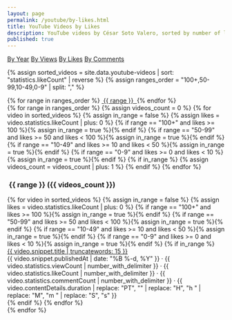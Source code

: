 ```yaml
---
layout: page
permalink: /youtube/by-likes.html
title: YouTube Videos by Likes
description: YouTube videos by César Soto Valero, sorted by number of likes.
published: true
---
```


<!-- Buttons for ordering YouTube videos -->
<div class="list-filters">
    <a href="/youtube/by-year.html" class="list-filter">By Year</a>
    <a href="/youtube/by-views.html" class="list-filter">By Views</a>
    <a href="/youtube/by-likes.html" class="list-filter">By Likes</a>
    <a href="/youtube/by-comments.html" class="list-filter">By Comments</a>
</div>

{% assign sorted_videos = site.data.youtube-videos | sort: "statistics.likeCount" | reverse %}
{% assign ranges_order = "100+,50-99,10-49,0-9" | split: "," %}

<!-- Likes cloud -->
<div class="tag-list">
  {% for range in ranges_order %}
     <a href="#{{ range }}" class="btn btn-primary tag-btn">
        <i class="fa-solid fa-thumbs-up" aria-hidden="true"></i>&nbsp;{{ range }}&nbsp;
     </a>
  {% endfor %}
</div>

<div id="full-tags-list">
  {% for range in ranges_order %}
     {% assign videos_count = 0 %}
     {% for video in sorted_videos %}
        {% assign in_range = false %}
        {% assign likes = video.statistics.likeCount | plus: 0 %}
        {% if range == "100+" and likes >= 100 %}{% assign in_range = true %}{% endif %}
        {% if range == "50-99" and likes >= 50 and likes < 100 %}{% assign in_range = true %}{% endif %}
        {% if range == "10-49" and likes >= 10 and likes < 50 %}{% assign in_range = true %}{% endif %}
        {% if range == "0-9" and likes >= 0 and likes < 10 %}{% assign in_range = true %}{% endif %}
        {% if in_range %}
          {% assign videos_count = videos_count | plus: 1 %}
        {% endif %}
     {% endfor %}
     <h3 id="{{ range }}" class="linked-section">
        <i class="fa-solid fa-thumbs-up" aria-hidden="true"></i>&nbsp;{{ range }}&nbsp;({{ videos_count }})
     </h3>
     <div class="video-list">
        {% for video in sorted_videos %}
          {% assign in_range = false %}
          {% assign likes = video.statistics.likeCount | plus: 0 %}
          {% if range == "100+" and likes >= 100 %}{% assign in_range = true %}{% endif %}
          {% if range == "50-99" and likes >= 50 and likes < 100 %}{% assign in_range = true %}{% endif %}
          {% if range == "10-49" and likes >= 10 and likes < 50 %}{% assign in_range = true %}{% endif %}
          {% if range == "0-9" and likes >= 0 and likes < 10 %}{% assign in_range = true %}{% endif %}
          {% if in_range %}
             <div class="tag-entry">
                <a href="https://www.youtube.com/watch?v={{ video.id }}" target="_blank">{{ video.snippet.title | truncatewords: 15 }}</a>
                <div class="entry-date">
                  <time datetime="{{ video.snippet.publishedAt }}">{{ video.snippet.publishedAt | date: "%B %-d, %Y" }}</time>
                  <span class="video-stats">
                     · <i class="fa-solid fa-eye"></i> {{ video.statistics.viewCount | number_with_delimiter }}
                     · <i class="fa-solid fa-thumbs-up"></i> {{ video.statistics.likeCount | number_with_delimiter }}
                     · <i class="fa-solid fa-comment"></i> {{ video.statistics.commentCount | number_with_delimiter }}
                     · <i class="fa-solid fa-clock"></i> {{ video.contentDetails.duration | replace: "PT", "" | replace: "H", "h " | replace: "M", "m " | replace: "S", "s" }}
                  </span>
                </div>
             </div>
          {% endif %}
        {% endfor %}
     </div>
  {% endfor %}
</div>
<!-- markdownlint-enable MD033 MD041 MD022 -->
